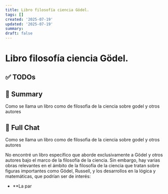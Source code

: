 ```yaml
---
title: Libro filosofía ciencia Gödel.
tags: []
created: '2025-07-19'
updated: '2025-07-19'
summary:
draft: false
---
```


# Libro filosofía ciencia Gödel.

## ✅ TODOs


## 📌 Summary
Como se llama un libro como de filosofia de la ciencia sobre godel y otros autores

## 🧠 Full Chat


Como se llama un libro como de filosofia de la ciencia sobre godel y otros autores 

No encontré un libro específico que aborde exclusivamente a Gödel y otros autores bajo el marco de la filosofía de la ciencia. Sin embargo, hay varias obras relevantes en el ámbito de la filosofía de la ciencia que tratan sobre figuras importantes como Gödel, Russell, y los desarrollos en la lógica y matemáticas, que podrían ser de interés:

- **La par